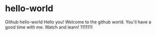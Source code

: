 # hello-world
Github hello-world
Hello you! Welcome to the github world. You'll have a good time with me. Watch and learn!
1111111
